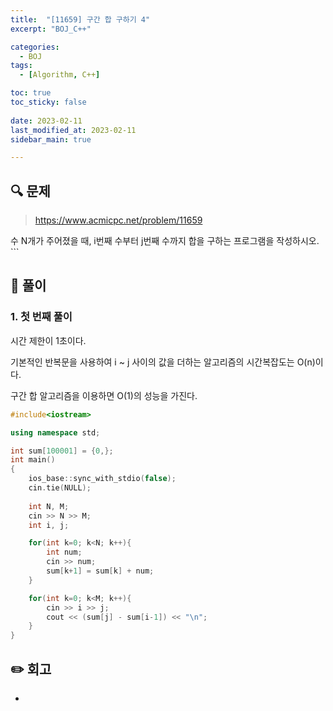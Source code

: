 ```yaml
---
title:  "[11659] 구간 합 구하기 4"
excerpt: "BOJ_C++"

categories:
  - BOJ
tags:
  - [Algorithm, C++]

toc: true
toc_sticky: false
 
date: 2023-02-11
last_modified_at: 2023-02-11
sidebar_main: true

---
```

<!--
문제 🔍
풀이 🎯 ⭕ ❌
주의할 점 🚨
짚고갈 점 ✏️
기타 🔥🌝🪐🔔
-->
## 🔍 문제
> <https://www.acmicpc.net/problem/11659>
<div class="notice" markdown="1">
수 N개가 주어졌을 때, i번째 수부터 j번째 수까지 합을 구하는 프로그램을 작성하시오.
```
</div>

## 🎯 풀이
### 1. 첫 번째 풀이
시간 제한이 1초이다. 

기본적인 반복문을 사용하여 i ~ j 사이의 값을 더하는 알고리즘의 시간복잡도는 O(n)이다.

구간 합 알고리즘을 이용하면 O(1)의 성능을 가진다.
```cpp
#include<iostream>

using namespace std;

int sum[100001] = {0,};
int main()
{
    ios_base::sync_with_stdio(false);
    cin.tie(NULL);
    
    int N, M;
    cin >> N >> M;
    int i, j;

    for(int k=0; k<N; k++){
        int num;
        cin >> num;
        sum[k+1] = sum[k] + num;
    }

    for(int k=0; k<M; k++){
        cin >> i >> j;
        cout << (sum[j] - sum[i-1]) << "\n";
    }   
}
```

## ✏️ 회고
-